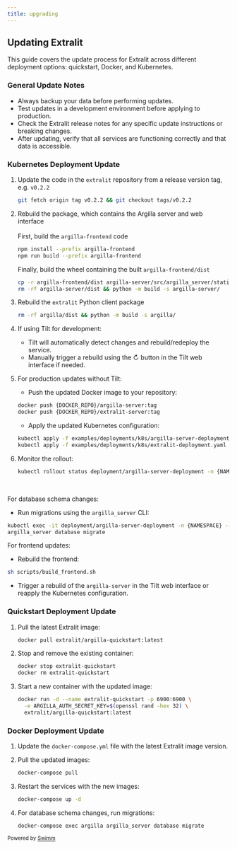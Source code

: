 ```yaml
---
title: upgrading
---
```

## Updating Extralit

This guide covers the update process for Extralit across different deployment options: quickstart, Docker, and Kubernetes.

### General Update Notes

- Always backup your data before performing updates.
- Test updates in a development environment before applying to production.
- Check the Extralit release notes for any specific update instructions or breaking changes.
- After updating, verify that all services are functioning correctly and that data is accessible.

### Kubernetes Deployment Update

1. Update the code in the `extralit` repository from a release version tag, e.g. `v0.2.2`

   ```bash
   git fetch origin tag v0.2.2 && git checkout tags/v0.2.2
   ```

2. Rebuild the  package, which contains the Argilla server and web interface\
   \
   First, build the <SwmToken path="/.github/workflows/argilla-frontend.yml" pos="29:6:8" line-data="        working-directory: argilla-frontend" repo-id="Z2l0aHViJTNBJTNBZXh0cmFsaXQlM0ElM0FleHRyYWxpdA==" repo-name="extralit">`argilla-frontend`</SwmToken> code

   ```bash
   npm install --prefix argilla-frontend
   npm run build --prefix argilla-frontend
   ```

   Finally, build the wheel containing the built <SwmToken path="/.github/workflows/argilla-frontend.yml" pos="60:4:8" line-data="          path: argilla-frontend/dist" repo-id="Z2l0aHViJTNBJTNBZXh0cmFsaXQlM0ElM0FleHRyYWxpdA==" repo-name="extralit">`argilla-frontend/dist`</SwmToken>

   ```bash
   cp -r argilla-frontend/dist argilla-server/src/argilla_server/static
   rm -rf argilla-server/dist && python -m build -s argilla-server/
   ```

3. Rebuild the <SwmToken path="/argilla/pyproject.toml" pos="6:5:5" line-data="name = &quot;extralit&quot;" repo-id="Z2l0aHViJTNBJTNBZXh0cmFsaXQlM0ElM0FleHRyYWxpdA==" repo-name="extralit">`extralit`</SwmToken> Python client package

   ```bash
   rm -rf argilla/dist && python -m build -s argilla/
   ```

4. If using Tilt for development:

   - Tilt will automatically detect changes and rebuild/redeploy the service.
   - Manually trigger a rebuild using the ↻ button in the Tilt web interface if needed.

5. For production updates without Tilt:

   - Push the updated Docker image to your repository:

   ```bash
   docker push {DOCKER_REPO}/argilla-server:tag
   docker push {DOCKER_REPO}/extralit-server:tag
   ```

   - Apply the updated Kubernetes configuration:

   ```bash
   kubectl apply -f examples/deployments/k8s/argilla-server-deployment.yaml -n {NAMESPACE}
   kubectl apply -f examples/deployments/k8s/extralit-deployment.yaml -n {NAMESPACE}
   ```

6. Monitor the rollout:

   ```bash
   kubectl rollout status deployment/argilla-server-deployment -n {NAMESPACE}
   ```

   &nbsp;

For database schema changes:

- Run migrations using the `argilla_server` CLI:

```bash
kubectl exec -it deployment/argilla-server-deployment -n {NAMESPACE} -- \
argilla_server database migrate
```

For frontend updates:

- Rebuild the frontend:

```bash
sh scripts/build_frontend.sh
```

- Trigger a rebuild of the `argilla-server` in the Tilt web interface or reapply the Kubernetes configuration.

### Quickstart Deployment Update

1. Pull the latest Extralit image:

   ```bash
   docker pull extralit/argilla-quickstart:latest
   ```

2. Stop and remove the existing container:

   ```bash
   docker stop extralit-quickstart
   docker rm extralit-quickstart
   ```

3. Start a new container with the updated image:

   ```bash
   docker run -d --name extralit-quickstart -p 6900:6900 \
     -e ARGILLA_AUTH_SECRET_KEY=$(openssl rand -hex 32) \
     extralit/argilla-quickstart:latest
   ```

### Docker Deployment Update

1. Update the `docker-compose.yml` file with the latest Extralit image version.

2. Pull the updated images:

   ```bash
   docker-compose pull
   ```

3. Restart the services with the new images:

   ```bash
   docker-compose up -d
   ```

4. For database schema changes, run migrations:

   ```bash
   docker-compose exec argilla argilla_server database migrate
   ```

<SwmMeta version="3.0.0"><sup>Powered by [Swimm](https://app.swimm.io/)</sup></SwmMeta>
